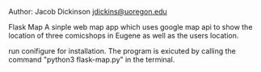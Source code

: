 Author: Jacob Dickinson
   jdickins@uoregon.edu

Flask Map
A sinple web map app which uses google map api to show the location of three comicshops in
Eugene as well as the users location. 

run conifigure for installation. The program is exicuted by calling the command 
"python3 flask-map.py" in the terminal.